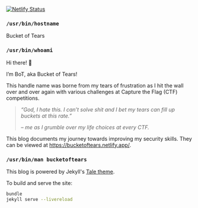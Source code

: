 [![Netlify Status](https://api.netlify.com/api/v1/badges/54831ae1-0296-41db-aed4-daf65592227a/deploy-status)](https://app.netlify.com/sites/bucketoftears/deploys)

### `/usr/bin/hostname`

Bucket of Tears

### `/usr/bin/whoami`

Hi there! 👋

I’m BoT, aka Bucket of Tears!

This handle name was borne from my tears of frustration as I hit the wall over and over again with various challenges at Capture the Flag (CTF) competitions.

> _“God, I hate this. I can’t solve shit and I bet my tears can fill up buckets at this rate.”_
>
> _– me as I grumble over my life choices at every CTF._

This blog documents my journey towards improving my security skills. They can be viewed at https://bucketoftears.netlify.app/.

### `/usr/bin/man bucketoftears`

This blog is powered by Jekyll's [Tale theme](https://github.com/chesterhow/tale).

To build and serve the site:

```bash
bundle
jekyll serve --livereload
```
